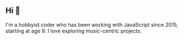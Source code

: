 ## Hi 👋
I'm a hobbyist coder who has been working with JavaScript since 2015, starting at age 9. I love exploring music-centric projects.

<!--### 🔭 What I'm Working On
- [Chat-Server](https://github.com/cffisher/Chat-Server) - An experimental Node.js chat server.
- [Requests for Multiplayer Piano](https://multiplayerpiano.net/?c=The%20Request%20Line%20%E2%98%8E%EF%B8%8F) - A jukebox-like piano bot that lets users play from, upload to and search through a collection of MIDI files.

### 🏛️ What I've Worked On
- [EpicOS for Multiplayer Piano](https://github.com/cffisher/EpicOS) - A multi-purpose command-based bot.

- [Crystal FM for Discord](https://cffisher.github.io/t/20220412-crystal-fm/index.html) - A radio-like music bot for voice channels.

- [NMPB++ for Multiplayer Piano](https://cffisher.github.io/t/20250123-nmpb-plus-plus/index.html) - A Node.js MIDI player inspired by Ste-Art's MIDI player bot (NMPB).

You can unearth other ancient code on my [Gist page](https://gist.github.com/cffisher).-->
